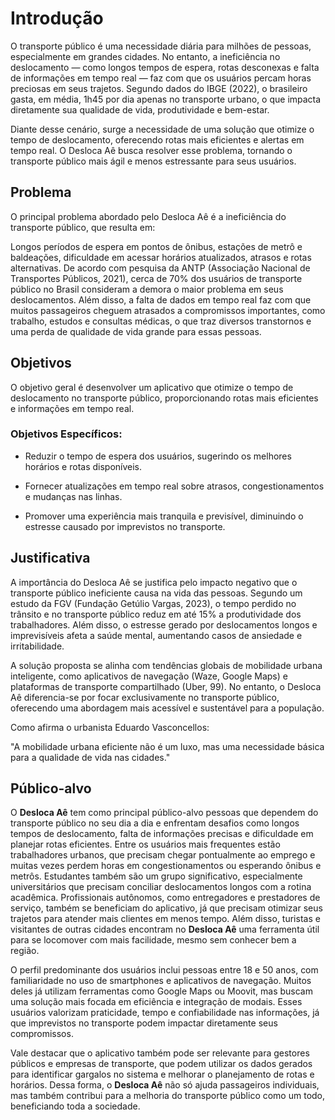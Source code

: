# Introdução

O transporte público é uma necessidade diária para milhões de pessoas, especialmente em grandes cidades. No entanto, a ineficiência no deslocamento — como longos tempos de espera, rotas desconexas e falta de informações em tempo real — faz com que os usuários percam horas preciosas em seus trajetos. Segundo dados do IBGE (2022), o brasileiro gasta, em média, 1h45 por dia apenas no transporte urbano, o que impacta diretamente sua qualidade de vida, produtividade e bem-estar.

Diante desse cenário, surge a necessidade de uma solução que otimize o tempo de deslocamento, oferecendo rotas mais eficientes e alertas em tempo real. O Desloca Aê busca resolver esse problema, tornando o transporte público mais ágil e menos estressante para seus usuários.

## Problema

O principal problema abordado pelo Desloca Aê é a ineficiência do transporte público, que resulta em:

Longos períodos de espera em pontos de ônibus, estações de metrô e baldeações, dificuldade em acessar horários atualizados, atrasos e rotas alternativas. De acordo com pesquisa da ANTP (Associação Nacional de Transportes Públicos, 2021), cerca de 70% dos usuários de transporte público no Brasil consideram a demora o maior problema em seus deslocamentos. Além disso, a falta de dados em tempo real faz com que muitos passageiros cheguem atrasados a compromissos importantes, como trabalho, estudos e consultas médicas, o que traz diversos transtornos e uma perda de qualidade de vida grande para essas pessoas.


## Objetivos

O objetivo geral é desenvolver um aplicativo que otimize o tempo de deslocamento no transporte público, proporcionando rotas mais eficientes e informações em tempo real.

### Objetivos Específicos:

- Reduzir o tempo de espera dos usuários, sugerindo os melhores horários e rotas disponíveis.

- Fornecer atualizações em tempo real sobre atrasos, congestionamentos e mudanças nas linhas.

- Promover uma experiência mais tranquila e previsível, diminuindo o estresse causado por imprevistos no transporte.

## Justificativa

A importância do Desloca Aê se justifica pelo impacto negativo que o transporte público ineficiente causa na vida das pessoas. Segundo um estudo da FGV (Fundação Getúlio Vargas, 2023), o tempo perdido no trânsito e no transporte público reduz em até 15% a produtividade dos trabalhadores. Além disso, o estresse gerado por deslocamentos longos e imprevisíveis afeta a saúde mental, aumentando casos de ansiedade e irritabilidade.

A solução proposta se alinha com tendências globais de mobilidade urbana inteligente, como aplicativos de navegação (Waze, Google Maps) e plataformas de transporte compartilhado (Uber, 99). No entanto, o Desloca Aê diferencia-se por focar exclusivamente no transporte público, oferecendo uma abordagem mais acessível e sustentável para a população.

Como afirma o urbanista Eduardo Vasconcellos:

"A mobilidade urbana eficiente não é um luxo, mas uma necessidade básica para a qualidade de vida nas cidades."

## Público-alvo

O **Desloca Aê** tem como principal público-alvo pessoas que dependem do transporte público no seu dia a dia e enfrentam desafios como longos tempos de deslocamento, falta de informações precisas e dificuldade em planejar rotas eficientes. Entre os usuários mais frequentes estão trabalhadores urbanos, que precisam chegar pontualmente ao emprego e muitas vezes perdem horas em congestionamentos ou esperando ônibus e metrôs. Estudantes também são um grupo significativo, especialmente universitários que precisam conciliar deslocamentos longos com a rotina acadêmica. Profissionais autônomos, como entregadores e prestadores de serviço, também se beneficiam do aplicativo, já que precisam otimizar seus trajetos para atender mais clientes em menos tempo. Além disso, turistas e visitantes de outras cidades encontram no **Desloca Aê** uma ferramenta útil para se locomover com mais facilidade, mesmo sem conhecer bem a região.  

O perfil predominante dos usuários inclui pessoas entre 18 e 50 anos, com familiaridade no uso de smartphones e aplicativos de navegação. Muitos deles já utilizam ferramentas como Google Maps ou Moovit, mas buscam uma solução mais focada em eficiência e integração de modais. Esses usuários valorizam praticidade, tempo e confiabilidade nas informações, já que imprevistos no transporte podem impactar diretamente seus compromissos.  

Vale destacar que o aplicativo também pode ser relevante para gestores públicos e empresas de transporte, que podem utilizar os dados gerados para identificar gargalos no sistema e melhorar o planejamento de rotas e horários. Dessa forma, o **Desloca Aê** não só ajuda passageiros individuais, mas também contribui para a melhoria do transporte público como um todo, beneficiando toda a sociedade.
